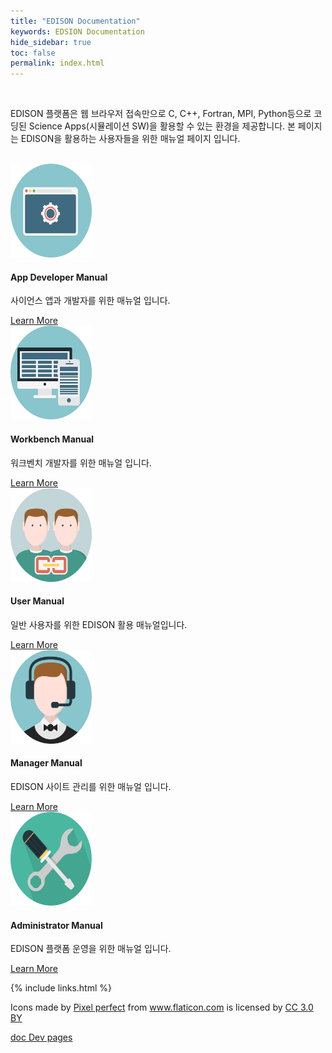 ```yaml
---
title: "EDISON Documentation"
keywords: EDSION Documentation
hide_sidebar: true
toc: false
permalink: index.html
---
```



<div class="row">
    <div class="col-md-12 col-sm-12">
        <br>
        <p>EDISON 플랫폼은 웹 브라우저 접속만으로 C, C++, Fortran, MPI, Python등으로 코딩된 Science Apps(시뮬레이션 SW)을 활용할 수 있는 환경을 제공합니다. 본 페이지는 EDISON을 활용하는 사용자들을 위한 매뉴얼 페이지 입니다.</p>
        <br>
    </div>
    <div class="col-md-offset-2 col-md-4 col-sm-6">
        <div class="panel panel-default text-center">
            <div class="panel-heading">
                <img style="margin:0px;height: 150px;width: 130px;" src="/images/sgv/appdeveloper.svg" />
            </div>
            <div class="panel-body">
                <h4>App Developer Manual</h4>
                <p>사이언스 앱과 개발자를 위한 매뉴얼 입니다.</p>
                <a href="/solverdev_intro.html" class="btn btn-primary">Learn More</a>
            </div>
        </div>
    </div>
    <div class="col-md-4 col-sm-6">
        <div class="panel panel-default text-center">
            <div class="panel-heading">
                <img style="margin:0px;height: 150px;width: 130px;" src="/images/sgv/workbench.svg" />
            </div>
            <div class="panel-body">
                <h4>Workbench Manual</h4>
                <p>워크벤치 개발자를 위한 매뉴얼 입니다.</p>
                <a href="/workbench_analyzerguide1.html" class="btn btn-primary">Learn More</a>
            </div>
        </div>
    </div>
    <div class="col-md-4 col-sm-6">
        <div class="panel panel-default text-center">
            <div class="panel-heading">
                <img style="margin:0px;height: 150px;width: 130px;" src="/images/sgv/user.svg" />
            </div>
            <div class="panel-body">
                <h4>User Manual</h4>
                <p>일반 사용자를 위한 EDISON 활용 매뉴얼입니다.</p>
                <a href="/user_intro.html" class="btn btn-primary">Learn More</a>
            </div>
        </div>
    </div>
    <div class="col-md-4 col-sm-6">
        <div class="panel panel-default text-center">
            <div class="panel-heading">
                <img style="margin:0px;height: 150px;width: 130px;" src="/images/sgv/manager.svg" />
            </div>
            <div class="panel-body">
                <h4>Manager Manual</h4>
                <p>EDISON 사이트 관리를 위한 매뉴얼 입니다.</p>
                <a href="/manager_intro.html" class="btn btn-primary">Learn More</a>
            </div>
        </div>
    </div>
    <div class="col-md-4 col-sm-6">
        <div class="panel panel-default text-center">
            <div class="panel-heading">
                <img style="margin:0px;height: 150px;width: 130px;" src="/images/sgv/admin.svg" />
            </div>
            <div class="panel-body">
                <h4>Administrator Manual</h4>
                <p>EDISON 플랫폼 운영을 위한 매뉴얼 입니다.</p>
                <a href="/admin_intro.html" class="btn btn-primary">Learn More</a>
            </div>
        </div>
    </div>
</div>



{% include links.html %}

<div>Icons made by <a href="https://www.flaticon.com/authors/pixel-perfect" title="Pixel perfect">Pixel perfect</a> from <a href="https://www.flaticon.com/" 			    title="Flaticon">www.flaticon.com</a> is licensed by <a href="http://creativecommons.org/licenses/by/3.0/" 			    title="Creative Commons BY 3.0" target="_blank">CC 3.0 BY</a></div>

[doc Dev pages](docdev_intro.html)